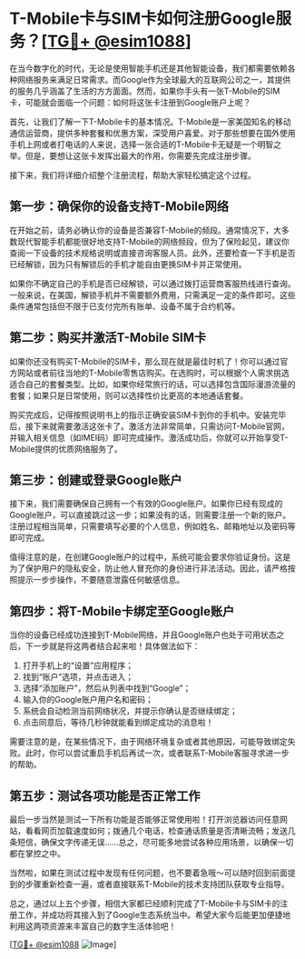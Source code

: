 # T-Mobile卡与SIM卡如何注册Google服务？[[TG💪+ @esim1088](https://t.me/s/esim1088)]

在当今数字化的时代，无论是使用智能手机还是其他智能设备，我们都需要依赖各种网络服务来满足日常需求。而Google作为全球最大的互联网公司之一，其提供的服务几乎涵盖了生活的方方面面。然而，如果你手头有一张T-Mobile的SIM卡，可能就会面临一个问题：如何将这张卡注册到Google账户上呢？

首先，让我们了解一下T-Mobile卡的基本情况。T-Mobile是一家美国知名的移动通信运营商，提供多种套餐和优惠方案，深受用户喜爱。对于那些想要在国外使用手机上网或者打电话的人来说，选择一张合适的T-Mobile卡无疑是一个明智之举。但是，要想让这张卡发挥出最大的作用，你需要先完成注册步骤。

接下来，我们将详细介绍整个注册流程，帮助大家轻松搞定这个过程。

## 第一步：确保你的设备支持T-Mobile网络

在开始之前，请务必确认你的设备是否兼容T-Mobile的频段。通常情况下，大多数现代智能手机都能很好地支持T-Mobile的网络频段，但为了保险起见，建议你查阅一下设备的技术规格说明或直接咨询客服人员。此外，还要检查一下手机是否已经解锁，因为只有解锁后的手机才能自由更换SIM卡并正常使用。

如果你不确定自己的手机是否已经解锁，可以通过拨打运营商客服热线进行查询。一般来说，在美国，解锁手机并不需要额外费用，只需满足一定的条件即可。这些条件通常包括但不限于已支付完所有账单、设备不属于合约机等。

## 第二步：购买并激活T-Mobile SIM卡

如果你还没有购买T-Mobile的SIM卡，那么现在就是最佳时机了！你可以通过官方网站或者前往当地的T-Mobile零售店购买。在选购时，可以根据个人需求挑选适合自己的套餐类型。比如，如果你经常旅行的话，可以选择包含国际漫游流量的套餐；如果只是日常使用，则可以选择性价比更高的本地通话套餐。

购买完成后，记得按照说明书上的指示正确安装SIM卡到你的手机中。安装完毕后，接下来就需要激活这张卡了。激活方法非常简单，只需访问T-Mobile官网，并输入相关信息（如IMEI码）即可完成操作。激活成功后，你就可以开始享受T-Mobile提供的优质网络服务了。

## 第三步：创建或登录Google账户

接下来，我们需要确保自己拥有一个有效的Google账户。如果你已经有现成的Google账户，可以直接跳过这一步；如果没有的话，则需要注册一个新的账户。注册过程相当简单，只需要填写必要的个人信息，例如姓名、邮箱地址以及密码等即可完成。

值得注意的是，在创建Google账户的过程中，系统可能会要求你验证身份。这是为了保护用户的隐私安全，防止他人冒充你的身份进行非法活动。因此，请严格按照提示一步步操作，不要随意泄露任何敏感信息。

## 第四步：将T-Mobile卡绑定至Google账户

当你的设备已经成功连接到T-Mobile网络，并且Google账户也处于可用状态之后，下一步就是将这两者结合起来啦！具体做法如下：

1. 打开手机上的“设置”应用程序；
2. 找到“账户”选项，并点击进入；
3. 选择“添加账户”，然后从列表中找到“Google”；
4. 输入你的Google账户用户名和密码；
5. 系统会自动检测当前网络状况，并提示你确认是否继续绑定；
6. 点击同意后，等待几秒钟就能看到绑定成功的消息啦！

需要注意的是，在某些情况下，由于网络环境复杂或者其他原因，可能导致绑定失败。此时，你可以尝试重启手机后再试一次，或者联系T-Mobile客服寻求进一步的帮助。

## 第五步：测试各项功能是否正常工作

最后一步当然是测试一下所有功能是否能够正常使用啦！打开浏览器访问任意网站，看看网页加载速度如何；拨通几个电话，检查通话质量是否清晰流畅；发送几条短信，确保文字传递无误……总之，尽可能多地尝试各种应用场景，以确保一切都在掌控之中。

当然啦，如果在测试过程中发现有任何问题，也不要着急哦～可以随时回到前面提到的步骤重新检查一遍，或者直接联系T-Mobile的技术支持团队获取专业指导。

总之，通过以上五个步骤，相信大家都已经顺利完成了T-Mobile卡与SIM卡的注册工作，并成功将其接入到了Google生态系统当中。希望大家今后能更加便捷地利用这两项资源来丰富自己的数字生活体验吧！

[[TG💪+ @esim1088](https://t.me/s/esim1088) ![Image](https://i.postimg.cc/4NQfJmqS/Snipaste-2025-05-13-00-14-12.png)]